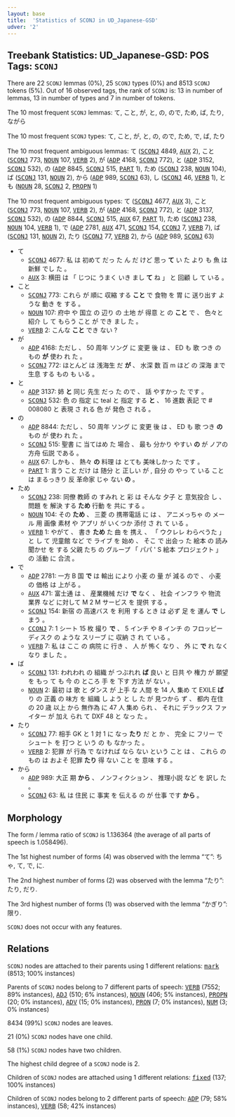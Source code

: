 ```yaml
---
layout: base
title:  'Statistics of SCONJ in UD_Japanese-GSD'
udver: '2'
---
```


## Treebank Statistics: UD_Japanese-GSD: POS Tags: `SCONJ`

There are 22 `SCONJ` lemmas (0%), 25 `SCONJ` types (0%) and 8513 `SCONJ` tokens (5%).
Out of 16 observed tags, the rank of `SCONJ` is: 13 in number of lemmas, 13 in number of types and 7 in number of tokens.

The 10 most frequent `SCONJ` lemmas: て, こと, が, と, の, ので, ため, ば, たり, ながら

The 10 most frequent `SCONJ` types:  て, こと, が, と, の, ので, ため, で, ば, たり

The 10 most frequent ambiguous lemmas: て (<tt><a href="ja_gsd-pos-SCONJ.html">SCONJ</a></tt> 4849, <tt><a href="ja_gsd-pos-AUX.html">AUX</a></tt> 2), こと (<tt><a href="ja_gsd-pos-SCONJ.html">SCONJ</a></tt> 773, <tt><a href="ja_gsd-pos-NOUN.html">NOUN</a></tt> 107, <tt><a href="ja_gsd-pos-VERB.html">VERB</a></tt> 2), が (<tt><a href="ja_gsd-pos-ADP.html">ADP</a></tt> 4168, <tt><a href="ja_gsd-pos-SCONJ.html">SCONJ</a></tt> 772), と (<tt><a href="ja_gsd-pos-ADP.html">ADP</a></tt> 3152, <tt><a href="ja_gsd-pos-SCONJ.html">SCONJ</a></tt> 532), の (<tt><a href="ja_gsd-pos-ADP.html">ADP</a></tt> 8845, <tt><a href="ja_gsd-pos-SCONJ.html">SCONJ</a></tt> 515, <tt><a href="ja_gsd-pos-PART.html">PART</a></tt> 1), ため (<tt><a href="ja_gsd-pos-SCONJ.html">SCONJ</a></tt> 238, <tt><a href="ja_gsd-pos-NOUN.html">NOUN</a></tt> 104), ば (<tt><a href="ja_gsd-pos-SCONJ.html">SCONJ</a></tt> 131, <tt><a href="ja_gsd-pos-NOUN.html">NOUN</a></tt> 2), から (<tt><a href="ja_gsd-pos-ADP.html">ADP</a></tt> 989, <tt><a href="ja_gsd-pos-SCONJ.html">SCONJ</a></tt> 63), し (<tt><a href="ja_gsd-pos-SCONJ.html">SCONJ</a></tt> 46, <tt><a href="ja_gsd-pos-VERB.html">VERB</a></tt> 1), とも (<tt><a href="ja_gsd-pos-NOUN.html">NOUN</a></tt> 28, <tt><a href="ja_gsd-pos-SCONJ.html">SCONJ</a></tt> 2, <tt><a href="ja_gsd-pos-PROPN.html">PROPN</a></tt> 1)

The 10 most frequent ambiguous types:  て (<tt><a href="ja_gsd-pos-SCONJ.html">SCONJ</a></tt> 4677, <tt><a href="ja_gsd-pos-AUX.html">AUX</a></tt> 3), こと (<tt><a href="ja_gsd-pos-SCONJ.html">SCONJ</a></tt> 773, <tt><a href="ja_gsd-pos-NOUN.html">NOUN</a></tt> 107, <tt><a href="ja_gsd-pos-VERB.html">VERB</a></tt> 2), が (<tt><a href="ja_gsd-pos-ADP.html">ADP</a></tt> 4168, <tt><a href="ja_gsd-pos-SCONJ.html">SCONJ</a></tt> 772), と (<tt><a href="ja_gsd-pos-ADP.html">ADP</a></tt> 3137, <tt><a href="ja_gsd-pos-SCONJ.html">SCONJ</a></tt> 532), の (<tt><a href="ja_gsd-pos-ADP.html">ADP</a></tt> 8844, <tt><a href="ja_gsd-pos-SCONJ.html">SCONJ</a></tt> 515, <tt><a href="ja_gsd-pos-AUX.html">AUX</a></tt> 67, <tt><a href="ja_gsd-pos-PART.html">PART</a></tt> 1), ため (<tt><a href="ja_gsd-pos-SCONJ.html">SCONJ</a></tt> 238, <tt><a href="ja_gsd-pos-NOUN.html">NOUN</a></tt> 104, <tt><a href="ja_gsd-pos-VERB.html">VERB</a></tt> 1), で (<tt><a href="ja_gsd-pos-ADP.html">ADP</a></tt> 2781, <tt><a href="ja_gsd-pos-AUX.html">AUX</a></tt> 471, <tt><a href="ja_gsd-pos-SCONJ.html">SCONJ</a></tt> 154, <tt><a href="ja_gsd-pos-CCONJ.html">CCONJ</a></tt> 7, <tt><a href="ja_gsd-pos-VERB.html">VERB</a></tt> 7), ば (<tt><a href="ja_gsd-pos-SCONJ.html">SCONJ</a></tt> 131, <tt><a href="ja_gsd-pos-NOUN.html">NOUN</a></tt> 2), たり (<tt><a href="ja_gsd-pos-SCONJ.html">SCONJ</a></tt> 77, <tt><a href="ja_gsd-pos-VERB.html">VERB</a></tt> 2), から (<tt><a href="ja_gsd-pos-ADP.html">ADP</a></tt> 989, <tt><a href="ja_gsd-pos-SCONJ.html">SCONJ</a></tt> 63)


* て
  * <tt><a href="ja_gsd-pos-SCONJ.html">SCONJ</a></tt> 4677: 私 は 初めて だっ た ん だ けど 思っ <b>て</b> い た より も 魚 は 新鮮 でし た 。
  * <tt><a href="ja_gsd-pos-AUX.html">AUX</a></tt> 3: 横田 は 「 じつに うまく いき まし <b>て</b> ね 」 と 回顧 し て いる 。
* こと
  * <tt><a href="ja_gsd-pos-SCONJ.html">SCONJ</a></tt> 773: これら が 順に 収縮 する <b>こと</b> で 食物 を 胃 に 送り出す ような 動き を する 。
  * <tt><a href="ja_gsd-pos-NOUN.html">NOUN</a></tt> 107: 府中 や 国立 の 辺り の 土地 が 得意 と の <b>こと</b> で 、 色々と 紹介 し て もらう こと が でき まし た 。
  * <tt><a href="ja_gsd-pos-VERB.html">VERB</a></tt> 2: こんな <b>こと</b> でき ない ?
* が
  * <tt><a href="ja_gsd-pos-ADP.html">ADP</a></tt> 4168: ただし 、 50 周年 ソング に 変更 後 は 、 ED も 歌 つき の もの <b>が</b> 使わ れ た 。
  * <tt><a href="ja_gsd-pos-SCONJ.html">SCONJ</a></tt> 772: ほとんど は 浅海生 だ <b>が</b> 、 水深 数 百 m ほど の 深海 まで 生息 する もの も いる 。
* と
  * <tt><a href="ja_gsd-pos-ADP.html">ADP</a></tt> 3137: 姉 <b>と</b> 同じ 先生 だっ た ので 、 話 やすかっ た です 。
  * <tt><a href="ja_gsd-pos-SCONJ.html">SCONJ</a></tt> 532: 色 の 指定 に teal と 指定 する <b>と</b> 、 16 進数 表記 で # 008080 と 表現 さ れる 色 が 発色 さ れる 。
* の
  * <tt><a href="ja_gsd-pos-ADP.html">ADP</a></tt> 8844: ただし 、 50 周年 ソング に 変更 後 は 、 ED も 歌 つき <b>の</b> もの が 使わ れ た 。
  * <tt><a href="ja_gsd-pos-SCONJ.html">SCONJ</a></tt> 515: 聖書 に 当てはめ た 場合 、 最も 分かり やすい <b>の</b> が ノアの方舟 伝説 である 。
  * <tt><a href="ja_gsd-pos-AUX.html">AUX</a></tt> 67: しかも 、 熱々 <b>の</b> 料理 は とても 美味しかっ た です 。
  * <tt><a href="ja_gsd-pos-PART.html">PART</a></tt> 1: 言う こと だけ は 随分 と 正しい が , 自分 の やっ て いる こと は まるっきり 反 革命家 じゃ ない <b>の</b> 。
* ため
  * <tt><a href="ja_gsd-pos-SCONJ.html">SCONJ</a></tt> 238: 同僚 教師 の すみれ と 彩 は そんな 夕子 と 意気投合 し 、 問題 を 解決 する <b>ため</b> 行動 を 共に する 。
  * <tt><a href="ja_gsd-pos-NOUN.html">NOUN</a></tt> 104: その <b>ため</b> 、 三菱 の 携帯電話 に は 、 アニメっちゃ の メール 用 画像 素材 や アプリ が いくつか 添付 さ れ て いる 。
  * <tt><a href="ja_gsd-pos-VERB.html">VERB</a></tt> 1: やがて 、 書き <b>ため</b> た 曲 を 携え 、 「 ウクレレ わらべうた 」 と し て 児童館 など で ライブ を 始め 、 そこ で 出会っ た 絵本 の 読み聞かせ を する 父親 たち の グループ 「 パパ ' S 絵本 プロジェクト 」 の 活動 に 合流 。
* で
  * <tt><a href="ja_gsd-pos-ADP.html">ADP</a></tt> 2781: 一方 B 国 <b>で</b> は 輸出 により 小麦 の 量 が 減る ので 、 小麦 の 価格 は 上がる 。
  * <tt><a href="ja_gsd-pos-AUX.html">AUX</a></tt> 471: 富士通 は 、 産業機械 だけ <b>で</b> なく 、 社会 インフラ や 物流 業界 など に対して M 2 M サービス を 提供 する 。
  * <tt><a href="ja_gsd-pos-SCONJ.html">SCONJ</a></tt> 154: 新宿 の 高速バス を 利用 する とき は 必ず 足 を 運ん <b>で</b> しまう 。
  * <tt><a href="ja_gsd-pos-CCONJ.html">CCONJ</a></tt> 7: 1 シート 15 枚 撮り <b>で</b> 、 5 インチ や 8 インチ の フロッピーディスク の ような スリーブ に 収納 さ れ て いる 。
  * <tt><a href="ja_gsd-pos-VERB.html">VERB</a></tt> 7: 私 は ここ の 病院 に 行き 、 人 が 怖く なり 、 外 に <b>で</b> れ なく なり まし た 。
* ば
  * <tt><a href="ja_gsd-pos-SCONJ.html">SCONJ</a></tt> 131: われわれ の 組織 が つぶれれ <b>ば</b> 良い と 日共 や 権力 が 願望 を もっ て も 今 の ところ 手 を 下す 方法 が ない 。
  * <tt><a href="ja_gsd-pos-NOUN.html">NOUN</a></tt> 2: 最初 は 歌 と ダンス が 上手 な 人間 を 14 人 集め て EXILE <b>ば</b> り の 正義 の 味方 を 組織 し よう と し た が 見つから ず 、 都内 在住 の 20 歳 以上 から 無作為 に 47 人 集め られ 、 それに デラックス ファイター が 加え られ て DXF 48 と なっ た 。
* たり
  * <tt><a href="ja_gsd-pos-SCONJ.html">SCONJ</a></tt> 77: 相手 GK と 1 対 1 に なっ <b>たり</b> だ と か 、 完全 に フリー で シュート を 打つ と いう の も なかっ た 。
  * <tt><a href="ja_gsd-pos-VERB.html">VERB</a></tt> 2: 犯罪 が 行為 で なければ なら ない という こと は 、 これら の もの は およそ 犯罪 <b>たり</b> 得 ない こと を 意味 する 。
* から
  * <tt><a href="ja_gsd-pos-ADP.html">ADP</a></tt> 989: 大正 期 <b>から</b> 、 ノンフィクション 、 推理小説 など を 訳し た 。
  * <tt><a href="ja_gsd-pos-SCONJ.html">SCONJ</a></tt> 63: 私 は 住民 に 事実 を 伝える の が 仕事 です <b>から</b> 。

## Morphology

The form / lemma ratio of `SCONJ` is 1.136364 (the average of all parts of speech is 1.058496).

The 1st highest number of forms (4) was observed with the lemma “て”: ちゃ, て, で, に.

The 2nd highest number of forms (2) was observed with the lemma “たり”: たり, だり.

The 3rd highest number of forms (1) was observed with the lemma “かぎり”: 限り.

`SCONJ` does not occur with any features.


## Relations

`SCONJ` nodes are attached to their parents using 1 different relations: <tt><a href="ja_gsd-dep-mark.html">mark</a></tt> (8513; 100% instances)

Parents of `SCONJ` nodes belong to 7 different parts of speech: <tt><a href="ja_gsd-pos-VERB.html">VERB</a></tt> (7552; 89% instances), <tt><a href="ja_gsd-pos-ADJ.html">ADJ</a></tt> (510; 6% instances), <tt><a href="ja_gsd-pos-NOUN.html">NOUN</a></tt> (406; 5% instances), <tt><a href="ja_gsd-pos-PROPN.html">PROPN</a></tt> (20; 0% instances), <tt><a href="ja_gsd-pos-ADV.html">ADV</a></tt> (15; 0% instances), <tt><a href="ja_gsd-pos-PRON.html">PRON</a></tt> (7; 0% instances), <tt><a href="ja_gsd-pos-NUM.html">NUM</a></tt> (3; 0% instances)

8434 (99%) `SCONJ` nodes are leaves.

21 (0%) `SCONJ` nodes have one child.

58 (1%) `SCONJ` nodes have two children.

The highest child degree of a `SCONJ` node is 2.

Children of `SCONJ` nodes are attached using 1 different relations: <tt><a href="ja_gsd-dep-fixed.html">fixed</a></tt> (137; 100% instances)

Children of `SCONJ` nodes belong to 2 different parts of speech: <tt><a href="ja_gsd-pos-ADP.html">ADP</a></tt> (79; 58% instances), <tt><a href="ja_gsd-pos-VERB.html">VERB</a></tt> (58; 42% instances)


